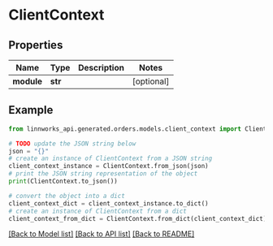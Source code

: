# ClientContext


## Properties

Name | Type | Description | Notes
------------ | ------------- | ------------- | -------------
**module** | **str** |  | [optional] 

## Example

```python
from linnworks_api.generated.orders.models.client_context import ClientContext

# TODO update the JSON string below
json = "{}"
# create an instance of ClientContext from a JSON string
client_context_instance = ClientContext.from_json(json)
# print the JSON string representation of the object
print(ClientContext.to_json())

# convert the object into a dict
client_context_dict = client_context_instance.to_dict()
# create an instance of ClientContext from a dict
client_context_from_dict = ClientContext.from_dict(client_context_dict)
```
[[Back to Model list]](../README.md#documentation-for-models) [[Back to API list]](../README.md#documentation-for-api-endpoints) [[Back to README]](../README.md)


